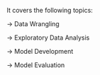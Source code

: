 It covers the following topics:

-> Data Wrangling

-> Exploratory Data Analysis

-> Model Development

-> Model Evaluation
